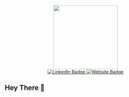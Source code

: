 <div id="header" align="center">
  <img src="https://media.giphy.com/media/bi6RQ5x3tqoSI/giphy.gif" width="200" height="200"/>
</div>
<div id="badges" align= "center">
  <a href="https://www.linkedin.com/in/djallal-me/">
    <img src="https://img.shields.io/badge/LinkedIn-blue?style=for-the-badge&logo=linkedin&logoColor=white" alt="LinkedIn Badge"/>
  </a>
  <a href="https://djallal.me/">
    <img src="https://img.shields.io/badge/Website-red?style=for-the-badge&logo=website&logoColor=red" alt="Website Badge"/>
  </a>
</div>

## Hey There 👋
<!--
**djedd1ne/djedd1ne** is a ✨ _special_ ✨ repository because its `README.md` (this file) appears on your GitHub profile.

Here are some ideas to get you started:

- 🔭 I’m currently working on ...
- 🌱 I’m currently learning ...
- 👯 I’m looking to collaborate on ...
- 🤔 I’m looking for help with ...
- 💬 Ask me about ...
- 📫 How to reach me: ...
- 😄 Pronouns: ...
- ⚡ Fun fact: ...
-->
